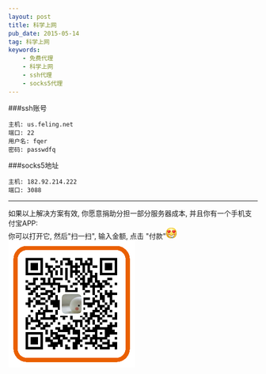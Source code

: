 ```yaml
---
layout: post
title: 科学上网
pub_date: 2015-05-14
tag: 科学上网
keywords:
    - 免费代理
    - 科学上网
    - ssh代理
    - socks5代理
---
```



###ssh账号
```
主机: us.feling.net
端口: 22
用户名: fqer
密码: passwdfq
```

###socks5地址
```
主机: 182.92.214.222
端口: 3088
```

---

如果以上解决方案有效, 你愿意捐助分担一部分服务器成本, 并且你有一个手机支付宝APP:     
你可以打开它, 然后"扫一扫", 输入金额, 点击 "付款"![](/images/love-money.gif)      
![](/images/donate-alipay-small.png)

